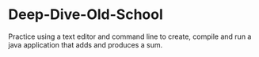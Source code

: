# Deep-Dive-Old-School
Practice using a text editor and command line to create, compile and run a java application that adds and produces a sum.
